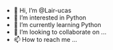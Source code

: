 - 👋 Hi, I’m @Lair-ucas
- 👀 I’m interested in Python
- 🌱 I’m currently learning Python
- 💞️ I’m looking to collaborate on ...
- 📫 How to reach me ...

<!---
Lair-ucas/Lair-ucas is a ✨ special ✨ repository because its `README.md` (this file) appears on your GitHub profile.
You can click the Preview link to take a look at your changes.
--->
